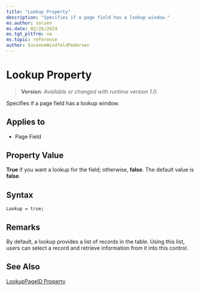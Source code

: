 ```yaml
---
title: "Lookup Property"
description: "Specifies if a page field has a lookup window."
ms.author: solsen
ms.date: 02/26/2024
ms.tgt_pltfrm: na
ms.topic: reference
author: SusanneWindfeldPedersen
---
```

[//]: # (START>DO_NOT_EDIT)
[//]: # (IMPORTANT:Do not edit any of the content between here and the END>DO_NOT_EDIT.)
[//]: # (Any modifications should be made in the .xml files in the ModernDev repo.)
# Lookup Property
> **Version**: _Available or changed with runtime version 1.0._

Specifies if a page field has a lookup window.

## Applies to
-   Page Field

[//]: # (IMPORTANT: END>DO_NOT_EDIT)

  
## Property Value

**True** if you want a lookup for the field; otherwise, **false**. The default value is **false**.  

## Syntax

```AL
Lookup = true;
```
  
## Remarks

By default, a lookup provides a list of records in the table. Using this list, users can select a record and retrieve information from it into this control.  
  
## See Also

[LookupPageID Property](devenv-lookuppageid-property.md)